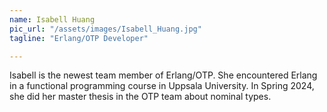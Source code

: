 ```yaml
---
name: Isabell Huang
pic_url: "/assets/images/Isabell_Huang.jpg"
tagline: "Erlang/OTP Developer"

---
```

Isabell is the newest team member of Erlang/OTP. She encountered Erlang in a functional programming course in Uppsala University. In Spring 2024, she did her master thesis in the OTP team about nominal types. 
